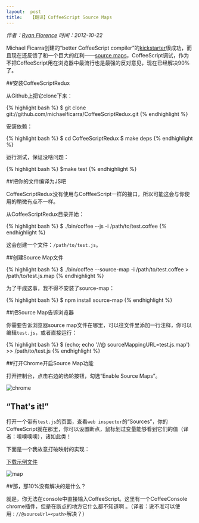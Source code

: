 ```yaml
---
layout:  post
title:   【翻译】CoffeeScript Source Maps
---
```


*作者：[Ryan Florence](http://ryanflorence.com/2012/coffeescript-source-maps/) 时间：2012-10-22*

Michael Ficarra创建的“better CoffeeScript compiler”的[kickstarter](http://www.kickstarter.com/projects/michaelficarra/make-a-better-coffeescript-compiler)很成功，而且现在还反馈了和一个巨大的红利——[source maps](http://www.html5rocks.com/en/tutorials/developertools/sourcemaps/)，CoffeeScript调试，作为不把CoffeeScript用在浏览器中最流行也是最强的反对意见，现在已经解决90%了。

##安装CoffeeScriptRedux

从Github上把它clone下来：

{% highlight bash %}
    $ git clone git://github.com/michaelficarra/CoffeeScriptRedux.git
{% endhighlight %}

安装依赖：

{% highlight bash %}
    $ cd CoffeeScriptRedux
    $ make deps
{% endhighlight %}

运行测试，保证没啥问题：

{% highlight bash %}
    $make test
{% endhighlight %}

##把你的文件编译为JS吧

CoffeeScriptRedux没有使用与CofffeeScript一样的接口，所以可能这会与你使用的稍微有点不一样。 

从CoffeeScriptRedux目录开始：

{% highlight bash %}
    $ ./bin/coffee --js -i /path/to/test.coffee
{% endhighlight %}

这会创建一个文件：`/path/to/test.js`。

##创建Source Map文件

{% highlight bash %}
    $ ./bin/coffee --source-map -i /path/to/test.coffee > /path/to/test.js.map
{% endhighlight %}

为了干成这事，我不得不安装了source-map：

{% highlight bash %}
    $ npm install source-map
{% endhighlight %}

##把Source Map告诉浏览器

你需要告诉浏览器source map文件在哪里，可以往文件里添加一行注释，你可以编辑`test.js`，或者直接运行：

{% highlight bash %}
    $ (echo; echo '//@ sourceMappingURL=test.js.map') >> /path/to/test.js
{% endhighlight %}

##打开Chrome开启Source Map功能

打开控制台，点击右边的齿轮按钮，勾选“Enable Source Maps”。

![chrome](http://ryanflorence.com/2012/coffeescript-source-maps/chrome.png)

## “That's it!”

打开一个带有`test.js`的页面，查看`web inspector`的“Sources”，你的CoffeeScript就在那里，你可以设置断点，鼠标划过变量能够看到它们的值（译者：噢噢噢噢），诸如此类！

下面是一个我故意打破映射的实现：

[下载示例文件](http://ryanflorence.com/2012/coffeescript-source-maps/demo.zip)

![map](http://ryanflorence.com/2012/coffeescript-source-maps/map.png)

##那，那10%没有解决的是什么？

就是，你无法在console中直接输入CoffeeScript。这里有一个CoffeeConsole chrome插件，但是在断点的地方它什么都不知道啊 。（译者：说不准可以使用`：//@sourceUrl=<path>`解决？）

